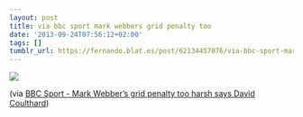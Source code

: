 ```yaml
---
layout: post
title: via bbc sport mark webbers grid penalty too
date: '2013-09-24T07:56:12+02:00'
tags: []
tumblr_url: https://fernando.blat.es/post/62134457076/via-bbc-sport-mark-webbers-grid-penalty-too
---
```

 ![](/tumblr_files/tumblr_mtm8hoHHG61qz4y16o1_640.jpg)  

(via [BBC Sport - Mark Webber’s grid penalty too harsh says David Coulthard](http://www.bbc.co.uk/sport/0/formula1/24199407))
